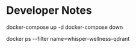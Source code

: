 # Developer Notes
docker-compose up -d
docker-compose down

docker ps --filter name=whisper-wellness-qdrant